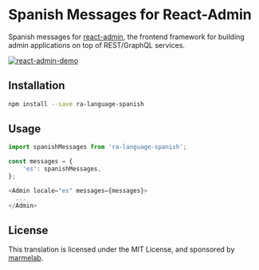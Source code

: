 # Spanish Messages for React-Admin

Spanish messages for [react-admin](https://github.com/marmelab/react-admin), the frontend framework for building admin applications on top of REST/GraphQL services.

[![react-admin-demo](https://marmelab.com/admin-on-rest/img/admin-on-rest-demo-still.png)](https://vimeo.com/205118063)

## Installation

```sh
npm install --save ra-language-spanish
```

## Usage

```js
import spanishMessages from 'ra-language-spanish';

const messages = {
    'es': spanishMessages,
};

<Admin locale="es" messages={messages}>
  ...
</Admin>
```

## License

This translation is licensed under the MIT License, and sponsored by [marmelab](http://marmelab.com).
